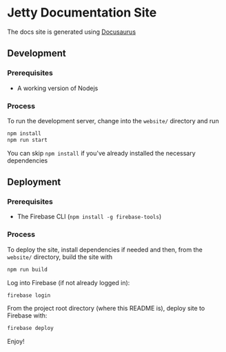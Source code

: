 # Jetty Documentation Site

The docs site is generated using [Docusaurus](https://docusaurus.io/)

## Development

### Prerequisites

-   A working version of Nodejs

### Process

To run the development server, change into the `website/` directory and run

```bash
npm install
npm run start
```

You can skip `npm install` if you've already installed the necessary dependencies

## Deployment

### Prerequisites

-   The Firebase CLI (`npm install -g firebase-tools`)

### Process

To deploy the site, install dependencies if needed and then, from the `website/` directory, build the site with

```bash
npm run build
```

Log into Firebase (if not already logged in):

```bash
firebase login
```

From the project root directory (where this README is), deploy site to Firebase with:

```bash
firebase deploy
```

Enjoy!
